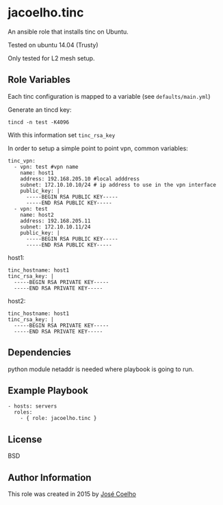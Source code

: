 jacoelho.tinc
=========

An ansible role that installs tinc on Ubuntu.

Tested on ubuntu 14.04 (Trusty)

Only tested for L2 mesh setup.

Role Variables
--------------

Each tinc configuration is mapped to a variable (see `defaults/main.yml`)

Generate an tincd key:

    tincd -n test -K4096

With this information set ```tinc_rsa_key```

In order to setup a simple point to point vpn, common variables:

    tinc_vpn:
      - vpn: test #vpn name
        name: host1
        address: 192.168.205.10 #local adddress
        subnet: 172.10.10.10/24 # ip address to use in the vpn interface
        public_key: |
          -----BEGIN RSA PUBLIC KEY-----
          -----END RSA PUBLIC KEY-----
      - vpn: test
        name: host2
        address: 192.168.205.11
        subnet: 172.10.10.11/24
        public_key: |
          -----BEGIN RSA PUBLIC KEY-----
          -----END RSA PUBLIC KEY-----

host1:

    tinc_hostname: host1
    tinc_rsa_key: |
      -----BEGIN RSA PRIVATE KEY-----
      -----END RSA PRIVATE KEY-----

host2:

    tinc_hostname: host1
    tinc_rsa_key: |
      -----BEGIN RSA PRIVATE KEY-----
      -----END RSA PRIVATE KEY-----

Dependencies
------------

python module netaddr is needed where playbook is going to run.


Example Playbook
----------------

    - hosts: servers
      roles:
        - { role: jacoelho.tinc }

License
-------

BSD

Author Information
------------------

This role was created in 2015 by [José Coelho](https://github.com/jacoelho)
